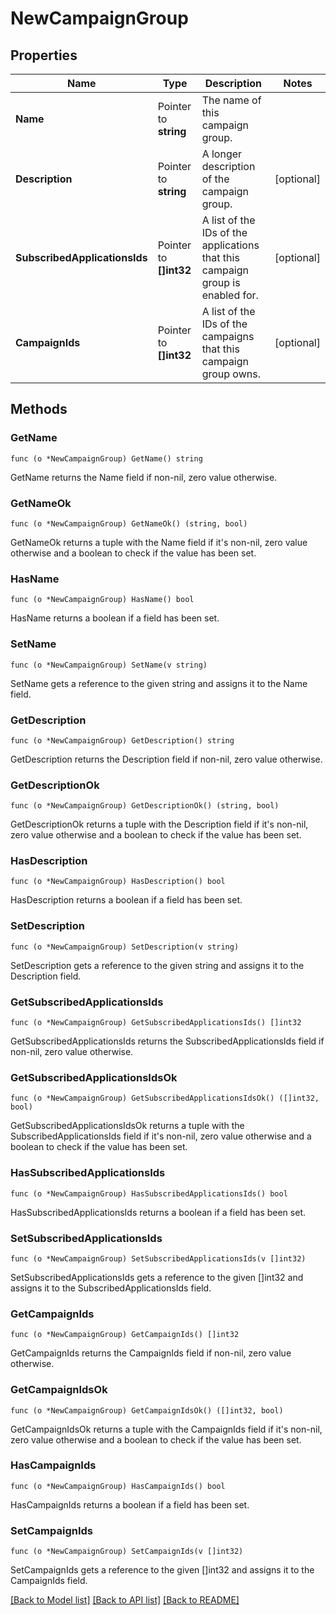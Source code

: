 # NewCampaignGroup

## Properties

Name | Type | Description | Notes
------------ | ------------- | ------------- | -------------
**Name** | Pointer to **string** | The name of this campaign group. | 
**Description** | Pointer to **string** | A longer description of the campaign group. | [optional] 
**SubscribedApplicationsIds** | Pointer to **[]int32** | A list of the IDs of the applications that this campaign group is enabled for. | [optional] 
**CampaignIds** | Pointer to **[]int32** | A list of the IDs of the campaigns that this campaign group owns. | [optional] 

## Methods

### GetName

`func (o *NewCampaignGroup) GetName() string`

GetName returns the Name field if non-nil, zero value otherwise.

### GetNameOk

`func (o *NewCampaignGroup) GetNameOk() (string, bool)`

GetNameOk returns a tuple with the Name field if it's non-nil, zero value otherwise
and a boolean to check if the value has been set.

### HasName

`func (o *NewCampaignGroup) HasName() bool`

HasName returns a boolean if a field has been set.

### SetName

`func (o *NewCampaignGroup) SetName(v string)`

SetName gets a reference to the given string and assigns it to the Name field.

### GetDescription

`func (o *NewCampaignGroup) GetDescription() string`

GetDescription returns the Description field if non-nil, zero value otherwise.

### GetDescriptionOk

`func (o *NewCampaignGroup) GetDescriptionOk() (string, bool)`

GetDescriptionOk returns a tuple with the Description field if it's non-nil, zero value otherwise
and a boolean to check if the value has been set.

### HasDescription

`func (o *NewCampaignGroup) HasDescription() bool`

HasDescription returns a boolean if a field has been set.

### SetDescription

`func (o *NewCampaignGroup) SetDescription(v string)`

SetDescription gets a reference to the given string and assigns it to the Description field.

### GetSubscribedApplicationsIds

`func (o *NewCampaignGroup) GetSubscribedApplicationsIds() []int32`

GetSubscribedApplicationsIds returns the SubscribedApplicationsIds field if non-nil, zero value otherwise.

### GetSubscribedApplicationsIdsOk

`func (o *NewCampaignGroup) GetSubscribedApplicationsIdsOk() ([]int32, bool)`

GetSubscribedApplicationsIdsOk returns a tuple with the SubscribedApplicationsIds field if it's non-nil, zero value otherwise
and a boolean to check if the value has been set.

### HasSubscribedApplicationsIds

`func (o *NewCampaignGroup) HasSubscribedApplicationsIds() bool`

HasSubscribedApplicationsIds returns a boolean if a field has been set.

### SetSubscribedApplicationsIds

`func (o *NewCampaignGroup) SetSubscribedApplicationsIds(v []int32)`

SetSubscribedApplicationsIds gets a reference to the given []int32 and assigns it to the SubscribedApplicationsIds field.

### GetCampaignIds

`func (o *NewCampaignGroup) GetCampaignIds() []int32`

GetCampaignIds returns the CampaignIds field if non-nil, zero value otherwise.

### GetCampaignIdsOk

`func (o *NewCampaignGroup) GetCampaignIdsOk() ([]int32, bool)`

GetCampaignIdsOk returns a tuple with the CampaignIds field if it's non-nil, zero value otherwise
and a boolean to check if the value has been set.

### HasCampaignIds

`func (o *NewCampaignGroup) HasCampaignIds() bool`

HasCampaignIds returns a boolean if a field has been set.

### SetCampaignIds

`func (o *NewCampaignGroup) SetCampaignIds(v []int32)`

SetCampaignIds gets a reference to the given []int32 and assigns it to the CampaignIds field.


[[Back to Model list]](../README.md#documentation-for-models) [[Back to API list]](../README.md#documentation-for-api-endpoints) [[Back to README]](../README.md)


